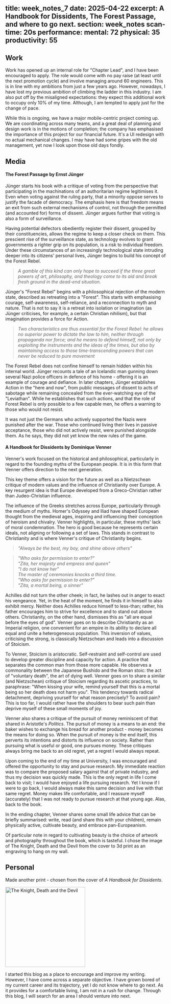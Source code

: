 title: week_notes_7
date: 2025-04-22
excerpt: A Handbook for Dissidents, The Forest Passage, and where to go next.
section: week_notes
scan-time: 20s
performance:
    mental: 72
    physical: 35
    productivity: 55
---
## Work
Work has opened up an internal role for "Chapter Lead", and I have been encouraged to apply. The role would come with no pay raise (at least until the next promotion cycle) and involve managing around 60 engineers. This is in line with my ambitions from just a few years ago. However, nowadays, I have lost my previous ambition of climbing the ladder in this industry. I am also put off by the misaligned expectations: they expect this additional work to occupy only 10% of my time. Although, I am tempted to apply just for the change of pace.

While this is ongoing, we have a major mobile-centric project coming up. We are coordinating across many teams, and a great deal of planning and design work is in the motions of completion; the company has emphasised the importance of this project for our financial future. It's a UI redesign with no actual mechanical changes.
I may have had some gripes with the old management, yet now I look upon those old days fondly.
## Media
#### The Forest Passage by Ernst Jünger
Jünger starts his book with a critique of voting from the perspective that participating in the machinations of an authoritarian regime legitimises it. Even when voting against the ruling party, that a minority oppose serves to justify the facade of democracy. The emphasis here is that freedom means an exit from such external mechanisms of control, not through the permitted (and accounted for) forms of dissent. Jünger argues further that voting is also a form of surveillance.

Having potential defectors obediently register their dissent, grouped by their constituencies, allows the regime to keep a closer check on them. This prescient rise of the surveillance state, as technology evolves to grant governments a righter grip on its population, is a risk to individual freedom. Under these circumstances of an increasingly technological state intruding deeper into its citizens' personal lives, Jünger begins to build his concept of the Forest Rebel.

> *A gamble of this kind can only hope to succeed if the three great powers of art, philosophy,*
> *and theology come to its aid and break fresh ground in the dead-end situation.*

Jünger's "Forest Rebel" begins with a philosophical rejection of the modern state, described as retreating into a "Forest". This starts with emphasising courage, self-awareness, self-reliance, and a reconnection to myth and nature. That is not to say it is a retreat into isolation or imagination (as Jünger criticises, for example, a certain Christian nihilism), but that imagination provides a force for Action.

> *Two characteristics are thus essential for the Forest Rebel: he allows no superior power to*
> *dictate the law to him, neither through propaganda nor force; and he means to defend himself,*
> *not only by exploiting the instruments and the ideas of the times, but also by maintaining*
> *access to those time-transcending powers that can never be reduced to pure movement*

The Forest Rebel does not confine himself to remain hidden within his internal world. Jünger recounts a tale of an Icelandic man gunning down several Nazi police officers in defence of his home - offering it is an example of courage and defiance. In later chapters, Jünger establishes Action in the "here and now", from public messages of dissent to acts of sabotage while remaining concealed from the ever-watching eye of the "Leviathan". While he establishes that such actions, and that the role of Forest Rebel is only possible to a few capable men, he offers a warning to those who would not resist.

It was not just the Germans who actively supported the Nazis were punished after the war. Those who continued living their lives in passive acceptance, those who did not actively resist, were punished alongside them. As he says, they did not yet know the new rules of the game.
#### A Handbook for Dissidents by Dominique Venner
Venner's work focused on the historical and philosophical, particularly in regard to the founding myths of the European people. It is in this form that Venner offers direction to the next generation.

This key theme offers a vision for the future as well as a Nietzschean critique of modern values and the influence of Christianity over Europe. A key resurgent idea is that Europe developed from a Greco-Christian rather than Judeo-Christian influence.

The influence of the Greeks stretches across Europe, particularly through the medium of myths. Homer's Odyssey and Iliad have shaped European thought from the medieval ages, inspiring and influencing their conception of heroism and chivalry. Venner highlights, in particular, these myths' lack of moral condemnation. The hero is good because he represents certain ideals, not aligning or following a set of laws. This stands in contrast to Christianity and is where Venner's critique of Christianity begins.

> *"Always be the best, my boy, and shine above others"*

> *"Who asks for permission to enter?"*  
> *"Zita, her majesty and empress and queen"*  
> *"I do not know her"*  
> *The master of ceremonies knocks a third time.*  
> *"Who asks for permission to enter?"*  
> *"Zita, a mortal being, a sinner"*  

Achilles did not turn the other cheek; in fact, he lashes out in anger to exact his vengeance. Yet, in the heat of the moment, he finds it in himself to also exhibit mercy. Neither does Achilles reduce himself to less-than; rather, his father encourages him to strive for excellence and to stand out above others. Christianity, on the other hand, dismisses this as "all are equal before the eyes of god". Venner goes on to describe Christianity as an Imperial religion, one convenient for an empire in its ability to declare all equal and unite a heterogeneous population. This inversion of values, criticising the strong, is classically Nietzschean and leads into a discussion of Stoicism.

To Venner, Stoicism is aristocratic. Self-restraint and self-control are used to develop greater discipline and capacity for action. A practice that separates the common man from those more capable. He observes a commonality between the Japanese Bushido and the Roman stoic: the act of "voluntary death", the art of dying well. Venner goes on to share a similar (and Nietzschean) critique of Stoicism regarding its ascetic practices, to paraphrase: "When kissing your wife, remind yourself that this is a mortal being so her death does not harm you". This tendency towards radical detachment, depriving yourself for what reason precisely? To avoid pain? This is too far, I would rather have the shoulders to bear such pain than deprive myself of these small moments of joy.

Venner also shares a critique of the pursuit of money reminiscent of that shared in Aristotle's _Politics_. The pursuit of money is a means to an end: the baker wishes to exchange his bread for another product - money becomes the means for doing so. When the pursuit of money is the end itself, this perverts its intentions and distorts its influence on society. Rather than pursuing what is useful or good, one pursues money. These critiques always bring me back to an old regret, yet a regret I would always repeat.

Upon coming to the end of my time at University, I was encouraged and offered the opportunity to stay and pursue research. My immediate reaction was to compare the proposed salary against that of private industry, and thus my decision was quickly made. This is the only regret in life I come back to visit; I would have enjoyed a life pursuing research. Yet I know if I were to go back, I would always make this same decision and live with that same regret. Money makes life comfortable, and I reassure myself (accurately) that I was not ready to pursue research at that young age. Alas, back to the book.

In the ending chapter, Venner shares some small life advice that can be briefly summarised: write, read (and share this with your children), remain physically active, cultivate beauty, and embrace pan-Europeanism.

Of particular note in regard to cultivating beauty is the choice of artwork and photography throughout the book, which is tasteful. I chose the image of The Knight, Death and the Devil from the cover to 3d print as an engraving to hang on my wall.
## Personal
Made another print - chosen from the cover of _A Handbook for Dissidents_.

<img src="/blog/image/week_notes_7/knight_devil_death.jpg" alt="The Knight, Death and the Devil"  style="width: 250px;"/>

I started this blog as a place to encourage and improve my writing. However, I have come across a separate objective. I have grown bored of my current career and its trajectory, yet I do not know where to go next. As it provides for a comfortable living, I am not in a rush for change. Through this blog, I will search for an area I should venture into next.